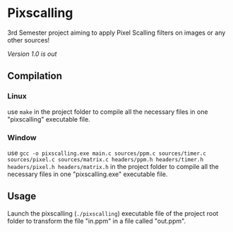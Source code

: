 # Pixscalling

3rd Semester project aiming to apply Pixel Scalling filters on images or any other sources!

*Version 1.0 is out*

## Compilation

### Linux

use `make` in the project folder to compile all the necessary files in one "pixscalling" executable file.

### Window

use `gcc -o pixscalling.exe main.c sources/ppm.c sources/timer.c sources/pixel.c sources/matrix.c headers/ppm.h headers/timer.h headers/pixel.h headers/matrix.h` in the project folder to compile all the necessary files in one "pixscalling.exe" executable file.

## Usage

Launch the pixscalling (`./pixscalling`) executable file of the project root folder to transform the file "in.ppm" in a file called "out.ppm".
